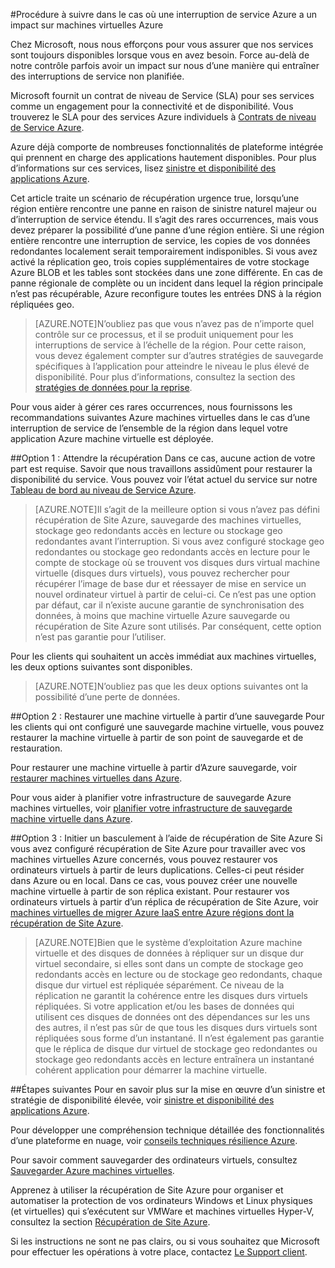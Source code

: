 <properties
    pageTitle="Procédure à suivre dans le cas où une interruption de service Azure a un impact sur machines virtuelles Azure | Microsoft Azure"
    description="Découvrez comment procéder au cas où une interruption de service Azure a un impact sur Azure machines virtuelles."
    services="virtual-machines"
    documentationCenter=""
    authors="kmouss"
    manager="timlt"
    editor=""/>

<tags
    ms.service="virtual-machines"
    ms.workload="virtual-machines"
    ms.tgt_pltfrm="na"
    ms.devlang="na"
    ms.topic="article"
    ms.date="05/16/2016"
    ms.author="kmouss;aglick"/>

#<a name="what-to-do-in-the-event-that-an-azure-service-disruption-impacts-azure-virtual-machines"></a>Procédure à suivre dans le cas où une interruption de service Azure a un impact sur machines virtuelles Azure

Chez Microsoft, nous nous efforçons pour vous assurer que nos services sont toujours disponibles lorsque vous en avez besoin. Force au-delà de notre contrôle parfois avoir un impact sur nous d’une manière qui entraîner des interruptions de service non planifiée.

Microsoft fournit un contrat de niveau de Service (SLA) pour ses services comme un engagement pour la connectivité et de disponibilité. Vous trouverez le SLA pour des services Azure individuels à [Contrats de niveau de Service Azure](https://azure.microsoft.com/support/legal/sla/).

Azure déjà comporte de nombreuses fonctionnalités de plateforme intégrée qui prennent en charge des applications hautement disponibles. Pour plus d’informations sur ces services, lisez [sinistre et disponibilité des applications Azure](../resiliency/resiliency-disaster-recovery-high-availability-azure-applications.md).

Cet article traite un scénario de récupération urgence true, lorsqu’une région entière rencontre une panne en raison de sinistre naturel majeur ou d’interruption de service étendu. Il s’agit des rares occurrences, mais vous devez préparer la possibilité d’une panne d’une région entière. Si une région entière rencontre une interruption de service, les copies de vos données redondantes localement serait temporairement indisponibles. Si vous avez activé la réplication geo, trois copies supplémentaires de votre stockage Azure BLOB et les tables sont stockées dans une zone différente. En cas de panne régionale de complète ou un incident dans lequel la région principale n’est pas récupérable, Azure reconfigure toutes les entrées DNS à la région répliquées geo.

>[AZURE.NOTE]N’oubliez pas que vous n’avez pas de n’importe quel contrôle sur ce processus, et il se produit uniquement pour les interruptions de service à l’échelle de la région. Pour cette raison, vous devez également compter sur d’autres stratégies de sauvegarde spécifiques à l’application pour atteindre le niveau le plus élevé de disponibilité. Pour plus d’informations, consultez la section des [stratégies de données pour la reprise](../resiliency/resiliency-disaster-recovery-azure-applications.md#data-strategies-for-disaster-recovery).

Pour vous aider à gérer ces rares occurrences, nous fournissons les recommandations suivantes Azure machines virtuelles dans le cas d’une interruption de service de l’ensemble de la région dans lequel votre application Azure machine virtuelle est déployée.

##<a name="option-1-wait-for-recovery"></a>Option 1 : Attendre la récupération
Dans ce cas, aucune action de votre part est requise. Savoir que nous travaillons assidûment pour restaurer la disponibilité du service. Vous pouvez voir l’état actuel du service sur notre [Tableau de bord au niveau de Service Azure](https://azure.microsoft.com/status/).

>[AZURE.NOTE]Il s’agit de la meilleure option si vous n’avez pas défini récupération de Site Azure, sauvegarde des machines virtuelles, stockage geo redondants accès en lecture ou stockage geo redondantes avant l’interruption. Si vous avez configuré stockage geo redondantes ou stockage geo redondants accès en lecture pour le compte de stockage où se trouvent vos disques durs virtual machine virtuelle (disques durs virtuels), vous pouvez rechercher pour récupérer l’image de base dur et réessayer de mise en service un nouvel ordinateur virtuel à partir de celui-ci. Ce n’est pas une option par défaut, car il n’existe aucune garantie de synchronisation des données, à moins que machine virtuelle Azure sauvegarde ou récupération de Site Azure sont utilisés. Par conséquent, cette option n’est pas garantie pour l’utiliser.

Pour les clients qui souhaitent un accès immédiat aux machines virtuelles, les deux options suivantes sont disponibles.  

>[AZURE.NOTE]N’oubliez pas que les deux options suivantes ont la possibilité d’une perte de données.     

##<a name="option-2-restore-a-vm-from-a-backup"></a>Option 2 : Restaurer une machine virtuelle à partir d’une sauvegarde
Pour les clients qui ont configuré une sauvegarde machine virtuelle, vous pouvez restaurer la machine virtuelle à partir de son point de sauvegarde et de restauration.

Pour restaurer une machine virtuelle à partir d’Azure sauvegarde, voir [restaurer machines virtuelles dans Azure](../backup/backup-azure-restore-vms.md).

Pour vous aider à planifier votre infrastructure de sauvegarde Azure machines virtuelles, voir [planifier votre infrastructure de sauvegarde machine virtuelle dans Azure](../backup/backup-azure-vms-introduction.md).

##<a name="option-3-initiate-a-failover-by-using-azure-site-recovery"></a>Option 3 : Initier un basculement à l’aide de récupération de Site Azure
Si vous avez configuré récupération de Site Azure pour travailler avec vos machines virtuelles Azure concernés, vous pouvez restaurer vos ordinateurs virtuels à partir de leurs duplications. Celles-ci peut résider dans Azure ou en local. Dans ce cas, vous pouvez créer une nouvelle machine virtuelle à partir de son réplica existant. Pour restaurer vos ordinateurs virtuels à partir d’un réplica de récupération de Site Azure, voir [machines virtuelles de migrer Azure IaaS entre Azure régions dont la récupération de Site Azure](../site-recovery/site-recovery-migrate-azure-to-azure.md).

>[AZURE.NOTE]Bien que le système d’exploitation Azure machine virtuelle et des disques de données à répliquer sur un disque dur virtuel secondaire, si elles sont dans un compte de stockage geo redondants accès en lecture ou de stockage geo redondants, chaque disque dur virtuel est répliquée séparément. Ce niveau de la réplication ne garantit la cohérence entre les disques durs virtuels répliquées. Si votre application et/ou les bases de données qui utilisent ces disques de données ont des dépendances sur les uns des autres, il n’est pas sûr de que tous les disques durs virtuels sont répliquées sous forme d’un instantané. Il n’est également pas garantie que le réplica de disque dur virtuel de stockage geo redondantes ou stockage geo redondants accès en lecture entraînera un instantané cohérent application pour démarrer la machine virtuelle.

##<a name="next-steps"></a>Étapes suivantes
Pour en savoir plus sur la mise en œuvre d’un sinistre et stratégie de disponibilité élevée, voir [sinistre et disponibilité des applications Azure](../resiliency/resiliency-disaster-recovery-high-availability-azure-applications.md).

Pour développer une compréhension technique détaillée des fonctionnalités d’une plateforme en nuage, voir [conseils techniques résilience Azure](../resiliency/resiliency-technical-guidance.md).

Pour savoir comment sauvegarder des ordinateurs virtuels, consultez [Sauvegarder Azure machines virtuelles](../backup/backup-azure-vms.md).

Apprenez à utiliser la récupération de Site Azure pour organiser et automatiser la protection de vos ordinateurs Windows et Linux physiques (et virtuelles) qui s’exécutent sur VMWare et machines virtuelles Hyper-V, consultez la section [Récupération de Site Azure](https://azure.microsoft.com/documentation/learning-paths/site-recovery/).

Si les instructions ne sont ne pas clairs, ou si vous souhaitez que Microsoft pour effectuer les opérations à votre place, contactez [Le Support client](https://portal.azure.com/#blade/Microsoft_Azure_Support/HelpAndSupportBlade).
